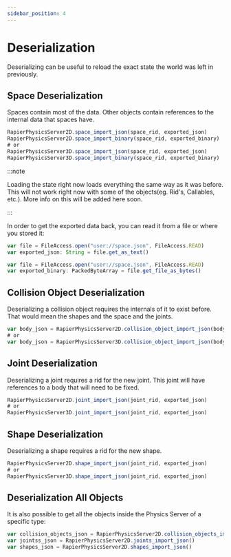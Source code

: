 ```yaml
---
sidebar_position: 4
---
```


# Deserialization

Deserializing can be useful to reload the exact state the world was left in previously.

## Space Deserialization

Spaces contain most of the data. Other objects contain references to the internal data that spaces have.

```js
RapierPhysicsServer2D.space_import_json(space_rid, exported_json)
RapierPhysicsServer2D.space_import_binary(space_rid, exported_binary)
# or
RapierPhysicsServer3D.space_import_json(space_rid, exported_json)
RapierPhysicsServer3D.space_import_binary(space_rid, exported_binary)
```


:::note

Loading the state right now loads everything the same way as it was before. This will not work right now with some of the objects(eg. Rid's, Callables, etc.). More info on this will be added here soon.

:::

In order to get the exported data back, you can read it from a file or where you stored it:

```js
var file = FileAccess.open("user://space.json", FileAccess.READ)
var exported_json: String = file.get_as_text()
```

```js
var file = FileAccess.open("user://space.json", FileAccess.READ)
var exported_binary: PackedByteArray = file.get_file_as_bytes()
```

## Collision Object Deserialization

Deserializing a collision object requires the internals of it to exist before. That would mean the shapes and the space and the joints.

```js
var body_json = RapierPhysicsServer2D.collision_object_import_json(body_rid, exported_json)
# or
var body_json = RapierPhysicsServer3D.collision_object_import_json(body_rid, exported_json)
```

## Joint Deserialization

Deserializing a joint requires a rid for the new joint. This joint will have references to a body that will need to be fixed.

```js
RapierPhysicsServer2D.joint_import_json(joint_rid, exported_json)
# or
RapierPhysicsServer3D.joint_import_json(joint_rid, exported_json)
```

## Shape Deserialization

Deserializing a shape requires a rid for the new shape.

```js
RapierPhysicsServer2D.shape_import_json(joint_rid, exported_json)
# or
RapierPhysicsServer3D.shape_import_json(joint_rid, exported_json)
```

## Deserialization All Objects

It is also possible to get all the objects inside the Physics Server of a specific type:

```js
var collision_objects_json = RapierPhysicsServer2D.collision_objects_import_json()
var jointss_json = RapierPhysicsServer2D.joints_import_json()
var shapes_json = RapierPhysicsServer2D.shapes_import_json()
```



